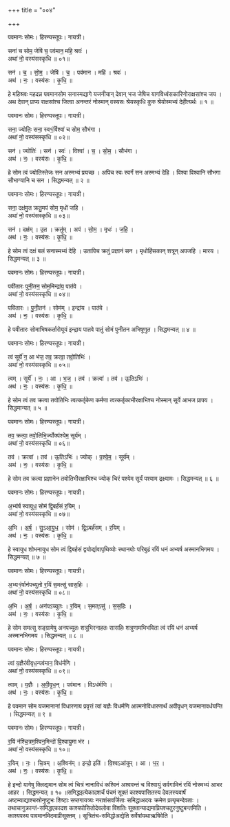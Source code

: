 +++
title = "००४"

+++


पवमानः सोमः। हिरण्यस्तूपः। गायत्री।

सना॑ च सोम॒ जेषि॑ च॒ पव॑मान॒ महि॒ श्रवः॑ ।  
अथा॑ नो॒ वस्य॑सस्कृधि ॥ ०१॥

सन॑ । च॒ । सो॒म॒ । जेषि॑ । च॒ । पव॑मान । महि॑ । श्रवः॑ ।  
अथ॑ । नः॒ । वस्य॑सः । कृ॒धि॒ ॥

हे महिश्रवः महदन्न पवमानसोम सनास्मद्यागे यजनीयान् देवान् भज जेषिच यागविध्वंसकारिणोराक्षसांश्च जय । अथ देवान् प्राप्य राक्षसांश्च जित्वा अनन्तरं नोस्मान् वस्यसः श्रेयस्कृधि कुरु श्रेयोस्मभ्यं देहीत्यर्थः ॥ १ ॥

पवमानः सोमः। हिरण्यस्तूपः। गायत्री।

सना॒ ज्योतिः॒ सना॒ स्व१॒॑र्विश्वा॑ च सोम॒ सौभ॑गा ।  
अथा॑ नो॒ वस्य॑सस्कृधि ॥ ०२॥

सन॑ । ज्योतिः॑ । सन॑ । स्वः॑ । विश्वा॑ । च॒ । सो॒म॒ । सौभ॑गा ।  
अथ॑ । नः॒ । वस्य॑सः । कृ॒धि॒ ॥

हे सोम त्वं ज्योतिस्तेजः सन अस्मभ्यं प्रयच्छ । अपिच स्वः स्वर्गं सन अस्मभ्यं देहि । विश्वा विश्वानि सौभगा सौभाग्यानि च सन । सिद्धमन्यत् ॥ २ ॥

पवमानः सोमः। हिरण्यस्तूपः। गायत्री।

सना॒ दक्ष॑मु॒त क्रतु॒मप॑ सोम॒ मृधो॑ जहि ।  
अथा॑ नो॒ वस्य॑सस्कृधि ॥ ०३॥

सन॑ । दक्ष॑म् । उ॒त । क्रतु॑म् । अप॑ । सो॒म॒ । मृधः॑ । ज॒हि॒ ।  
अथ॑ । नः॒ । वस्य॑सः । कृ॒धि॒ ॥

हे सोम त्वं दक्षं बलं सनास्मभ्यं देहि । उतापिच क्रतुं प्रज्ञानं सन । मृधोहिंसकान् शत्रून् अपजहि । मारय । सिद्धमन्यत् ॥ ३ ॥

पवमानः सोमः। हिरण्यस्तूपः। गायत्री।

पवी॑तारः पुनी॒तन॒ सोम॒मिन्द्रा॑य॒ पात॑वे ।  
अथा॑ नो॒ वस्य॑सस्कृधि ॥ ०४॥

पवि॑तारः । पु॒नी॒तन॑ । सोम॑म् । इन्द्रा॑य । पात॑वे ।  
अथ॑ । नः॒ । वस्य॑सः । कृ॒धि॒ ॥

हे पवीतारः सोमाभिषकर्तारोयूयं इन्द्राय पातवे पातुं सोमं पुनीतन अभिषूणुत । सिद्धमन्यत् ॥ ४ ॥

पवमानः सोमः। हिरण्यस्तूपः। गायत्री।

त्वं सूर्ये॑ न॒ आ भ॑ज॒ तव॒ क्रत्वा॒ तवो॒तिभिः॑ ।  
अथा॑ नो॒ वस्य॑सस्कृधि ॥ ०५॥

त्वम् । सूर्ये॑ । नः॒ । आ । भ॒ज॒ । तव॑ । क्रत्वा॑ । तव॑ । ऊ॒तिऽभिः॑ ।  
अथ॑ । नः॒ । वस्य॑सः । कृ॒धि॒ ॥

हे सोम त्वं तव क्रत्वा तवोतिभिः त्वत्कर्तृकेण कर्मणा त्वत्कर्तृकाभीरक्षाभिश्च नोस्मान् सूर्ये आभज प्रापय । सिद्धमान्यत् ॥ ५ ॥

पवमानः सोमः। हिरण्यस्तूपः। गायत्री।

तव॒ क्रत्वा॒ तवो॒तिभि॒र्ज्योक्प॑श्येम॒ सूर्य॑म् ।  
अथा॑ नो॒ वस्य॑सस्कृधि ॥ ०६॥

तव॑ । क्रत्वा॑ । तव॑ । ऊ॒तिऽभिः॑ । ज्योक् । प॒श्ये॒म॒ । सूर्य॑म् ।  
अथ॑ । नः॒ । वस्य॑सः । कृ॒धि॒ ॥

हे सोम तव क्रत्वा प्रज्ञानेन तवोतिभीरक्षाभिश्च ज्योक् चिरं पश्येम सूर्यं पश्याम द्रक्ष्यामः । सिद्धमन्यत् ॥ ६ ॥

पवमानः सोमः। हिरण्यस्तूपः। गायत्री।

अ॒भ्य॑र्ष स्वायुध॒ सोम॑ द्वि॒बर्ह॑सं र॒यिम् ।  
अथा॑ नो॒ वस्य॑सस्कृधि ॥ ०७॥

अ॒भि । अ॒र्ष॒ । सु॒ऽआ॒यु॒ध॒ । सोम॑ । द्वि॒ऽबर्ह॑सम् । र॒यिम् ।  
अथ॑ । नः॒ । वस्य॑सः । कृ॒धि॒ ॥

हे स्वायुध शोभनायुध सोम त्वं द्विबर्हसं द्वयोर्द्यावापृथिव्योः स्थानयोः परिबुढं रयिं धनं अभ्यर्ष अस्मानभिगमय । सिद्धमन्यत् ॥ ७ ॥

पवमानः सोमः। हिरण्यस्तूपः। गायत्री।

अ॒भ्य१॒॑र्षान॑पच्युतो र॒यिं स॒मत्सु॑ सास॒हिः ।  
अथा॑ नो॒ वस्य॑सस्कृधि ॥ ०८॥

अ॒भि । अ॒र्ष॒ । अन॑पऽच्युतः । र॒यिम् । स॒मत्ऽसु॑ । स॒स॒हिः ।  
अथ॑ । नः॒ । वस्य॑सः । कृ॒धि॒ ॥

हे सोम समत्सु सङ्ग्रामेषु अनपच्युतः शत्रूभिरनाहतः सासहिः शत्रुणामभिभविता त्वं रयिं धनं अभ्यर्ष अस्मानभिगमय । सिद्धमन्यत् ॥ ८ ॥

पवमानः सोमः। हिरण्यस्तूपः। गायत्री।

त्वां य॒ज्ञैर॑वीवृध॒न्पव॑मान॒ विध॑र्मणि ।  
अथा॑ नो॒ वस्य॑सस्कृधि ॥ ०९॥

त्वाम् । य॒ज्ञैः । अ॒वी॒वृ॒ध॒न् । पव॑मान । विऽध॑र्मणि ।  
अथ॑ । नः॒ । वस्य॑सः । कृ॒धि॒ ॥

हे पवमान सोम यजमानानां विधारणाय प्रवृत्तं त्वां यज्ञैः विधर्मणि आत्मनोविधारणार्थं अवीवृधन् यजमानावर्धयन्ति । सिद्धमन्यत् ॥ ९ ॥

पवमानः सोमः। हिरण्यस्तूपः। गायत्री।

र॒यिं न॑श्चि॒त्रम॒श्विन॒मिन्दो॑ वि॒श्वायु॒मा भ॑र ।  
अथा॑ नो॒ वस्य॑सस्कृधि ॥ १०॥

र॒यिम् । नः॒ । चि॒त्रम् । अ॒श्विन॑म् । इन्दो॒ इति॑ । वि॒श्वऽआ॑युम् । आ । भ॒र॒ ।  
अथ॑ । नः॒ । वस्य॑सः । कृ॒धि॒ ॥

हे इन्दो यागेषु क्लिद्यमान सोम त्वं चित्रं नानाविधं कश्विनं अश्ववन्तं च विश्वायुं सर्वगामिनं रयिं नोस्मभ्यं आभर आहर । सिद्धमन्यत् ॥ १० ॥समिद्धइत्येकादशर्चं पंचमं सूक्तं काश्यपासितस्य देवलस्यवार्षं अष्टम्याद्याश्चस्रोनुष्टुभः शिष्टाः सप्तगायत्र्यः नराशंसवर्जिताः समिद्धाअदयः क्रमेण प्रत्यृचन्देवताः । तथाचानुक्रान्तं-समिद्धएकादश काश्यपोसितोदेवलोवा विंशतिः सूक्तान्याद्यमाप्रियश्चतुरनुष्टुबन्तमिति । काश्यपस्य पावमानमिदमाप्रीसूक्तम् । सूत्रितंच-समिद्धोअद्येति सर्वेषांयथाऋषिवेति ।